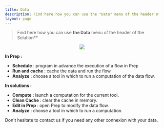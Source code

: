 ```yaml
---
title: Data
description: Find here how you can use the "Data" menu of the header of the DataMa Solutions
layout: page
---
```


> Find here how you can use **the Data** menu of the header of the Solution**

<center><img src="{{site.url}}/{{site.baseurl}}/core_app/new/interface/header/images/data_menu.jpg"/></center>

**In Prep :** 

- **Schedule** : program in advance the execution of a flow in Prep 
- **Run and cache** : cache the data and run the flow
- **Analyze** : choose a tool in which to run a computation of the data flow.

**In solutions :** 

- **Compute** : launch a computation for the current tool.
- **Clean Cache** : clear the cache in memory.
- **Edit in Prep** : open Prep to modify the data flow.
- **Analyze** : choose a tool in which to run a computation.


Don't hesitate to contact us if you need any other connexion with your data.

